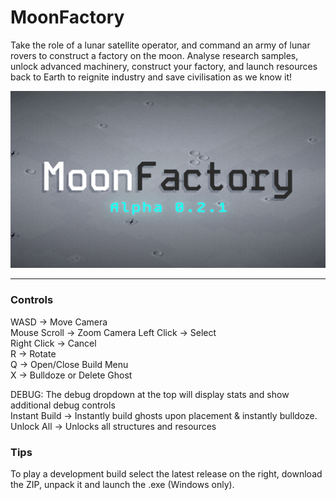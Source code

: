 
# MoonFactory

Take the role of a lunar satellite operator, and command an army of lunar rovers to construct a factory on the moon. Analyse research samples, unlock advanced machinery, construct your factory, and launch resources back to Earth to reignite industry and save civilisation as we know it!

![Logo](Thumbnail.png)

---

### Controls
WASD -> Move Camera \
Mouse Scroll -> Zoom Camera
Left Click -> Select \
Right Click -> Cancel \
R -> Rotate \
Q -> Open/Close Build Menu \
X -> Bulldoze or Delete Ghost

DEBUG:
The debug dropdown at the top will display stats and show additional debug controls\
Instant Build -> Instantly build ghosts upon placement & instantly bulldoze.
Unlock All -> Unlocks all structures and resources

### Tips
To play a development build select the latest release on the right, download the ZIP, unpack it and launch the .exe (Windows only).
